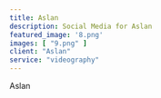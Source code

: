 ```yaml
---
title: Aslan
description: Social Media for Aslan
featured_image: '8.png'
images: [ "9.png" ]
client: "Aslan"
service: "videography"
---
```

Aslan